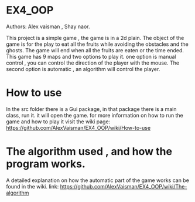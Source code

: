# EX4_OOP

Authors: Alex vaisman , Shay naor.

This project is a simple game , the game is in a 2d plain.
The object of the game is for the play to eat all the fruits while avoiding the obstacles and the ghosts.
The game will end when all the fruits are eaten or the time ended.
This game has 9 maps and two options to play it.
one option is manual control , you can control the direction of the player with the mouse.
The second option is automatic , an algorithm will control the player.

# How to use

In the src folder there is a Gui package, in that package there is a main class, run it.
it will open the game.
for more information on how to run the game and how to play it visit the wiki page:
https://github.com/AlexVaisman/EX4_OOP/wiki/How-to-use

# The algorithm used , and how the program works.
A detailed explanation on how the automatic part of the game works can be found in the wiki.
link: https://github.com/AlexVaisman/EX4_OOP/wiki/The-algorithm
